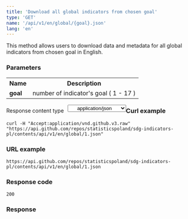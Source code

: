 ```yaml
---
title: 'Download all global indicators from chosen goal'
type: 'GET'
name: '/api/v1/en/global/{goal}.json'
lang: 'en'
---
```


This method allows users to download data and metadata for all global indicators from chosen goal in English.

### Parameters

<table id='api_table'>
  <tr>
    <th><b>Name</b></th>
    <th><b>Description</b></th>
  </tr>
  <tr>
    <td><b>goal</b></td>
    <td>number of indicator's goal ( 1 - 17 )</td>
  </tr>
</table>

<p style='float:left;margin-top: 7px;'>Response content type</p>
<select style='float:left;padding: 0px 15px;width: 155px;margin-left: 10px;text-align-last: center;'>
  <option>application/json</option>
</select>

<div id='example1'>

<h3 id="przykładowy-curl">Curl example</h3>

<p><code class="highlighter-rouge">curl -H "Accept:application/vnd.github.v3.raw" "https://api.github.com/repos/statisticspoland/sdg-indicators-pl/contents/api/v1/en/global/1.json"</code></p>

<h3 id="przykładowy-url">URL example</h3>

<p><code class="highlighter-rouge">https://api.github.com/repos/statisticspoland/sdg-indicators-pl/contents/api/v1/en/global/1.json</code></p>

<h3 id="przykładowy-kod-odpowiedzi">Response code</h3>

<p><code class="highlighter-rouge">200</code></p>

<h3 id="przykładowa-odpowiedź">Response</h3>

<p><code class="highlighter-rouge" id="show-data-glob-1-en">
</code></p>

</div>

<script>

$.getJSON('http://sdg.gov.pl/api/v1/en/global/1.json', function(data) {
    $('#show-data-glob-1-en').html(JSON.stringify(data, null, 2));
});

</script>
